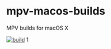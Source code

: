 # mpv-macos-builds
MPV builds for macOS X

[![build](https://github.com/dafyk/mpv-macos-builds/actions/workflows/main.yml/badge.svg)](https://github.com/dafyk/mpv-macos-builds/actions/workflows/main.yml)
1
